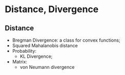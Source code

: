 # Distance, Divergence

## Distance
- Bregman Divergence: a class for convex functions;
- Squared Mahalanobis distance
- Probability:
	- KL Divergence;
- Matrix:
	- von Neumann divergence
